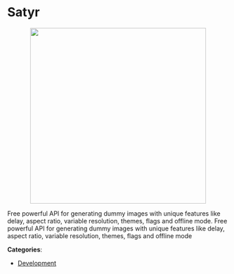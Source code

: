 # Satyr
<p align="center">
    <img width="400" src="https://raw.githubusercontent.com/apis-list/apis-list/apis/satyr/logo_256x256.png" />
</p>

Free powerful API for generating dummy images with unique features like delay, aspect ratio, variable resolution, themes, flags and offline mode. Free powerful API for generating dummy images with unique features like delay, aspect ratio, variable resolution, themes, flags and offline mode



**Categories**:
- [Development](https://github.com/apis-list/apis-list#development)




